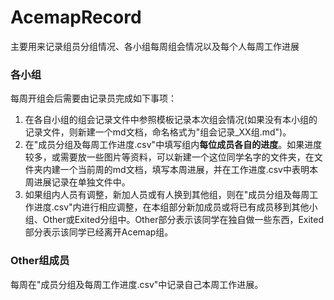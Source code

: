 # AcemapRecord
主要用来记录组员分组情况、各小组每周组会情况以及每个人每周工作进展

### 各小组
每周开组会后需要由记录员完成如下事项：

1. 在各自小组的组会记录文件中参照模板记录本次组会情况(如果没有本小组的记录文件，则新建一个md文档，命名格式为"组会记录_XX组.md")。
2. 在"成员分组及每周工作进度.csv"中填写组内**每位成员各自的进度**。如果进度较多，或需要放一些图片等资料，可以新建一个这位同学名字的文件夹，在文件夹内建一个当前周的md文档，填写本周进展，并在工作进度.csv中表明本周进展记录在单独文件中。
3. 如果组内人员有调整，新加人员或有人换到其他组，则在"成员分组及每周工作进度.csv"内进行相应调整，在本组部分新加成员或将已有成员移到其他小组、Other或Exited分组中。Other部分表示该同学在独自做一些东西，Exited部分表示该同学已经离开Acemap组。

### Other组成员
每周在"成员分组及每周工作进度.csv"中记录自己本周工作进展。